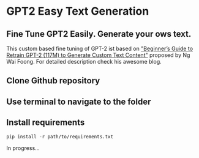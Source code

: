 # GPT2 Easy Text Generation

## Fine Tune GPT2 Easily. Generate your ows text.

This custom based fine tuning of GPT-2 ist based on ["Beginner’s Guide to Retrain GPT-2 (117M) to Generate Custom Text Content"](https://medium.com/@ngwaifoong92/beginners-guide-to-retrain-gpt-2-117m-to-generate-custom-text-content-8bb5363d8b7f) proposed by Ng Wai Foong. For detailed description check his awesome blog. 

## Clone Github repository

## Use terminal to navigate to the folder

## Install requirements

```
pip install -r path/to/requirements.txt
```



In progress...
